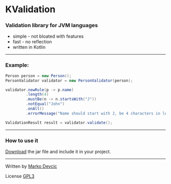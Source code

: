 # KValidation #

### Validation library for JVM languages ###

* simple - not bloated with features
* fast - no reflection
* written in Kotlin

---------------
### Example: ###

```java
Person person = new Person();
PersonValidator validator = new PersonValidator(person);

validator.newRule(p -> p.name)
         .length(4)
         .mustBe(n -> n.startsWith("J"))
         .notEqual("John")
         .onAll()
         .errorMessage("Name should start with J, be 4 characters in length and not be John");

ValidationResult result = validator.validate();
```
------------

### How to use it ###
[Download](https://bitbucket.org/deva666/kvalidation/downloads/kvalidation-1.0-SNAPSHOT.jar) the jar file and include it in your project.

---------------

Written by [Marko Devcic](http://www.markodevcic.com)

License [GPL3](https://www.gnu.org/licenses/gpl-3.0.en.html)